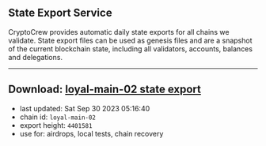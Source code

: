 ## State Export Service
CryptoCrew provides automatic daily state exports for all chains we validate. State export files can be used as genesis files and are a snapshot of the current blockchain state, including all validators, accounts, balances and delegations.

---
**Download: [loyal-main-02 state export](https://dl.ccvalidators.com/SERVICE/loyal/loyal-main-02_export_4401581.json)**
---

- last updated: Sat Sep 30 2023 05:16:40
- chain id: `loyal-main-02`
- export height: `4401581`
- use for: airdrops, local tests, chain recovery
